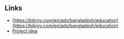 ## Links
- [https://bikroy.com/en/ads/bangladesh/education](https://bikroy.com/en/ads/bangladesh/education)
- [Project idea](https://docs.google.com/document/d/1wnZlZWxv8Vr0cgcpYEFr7Hrql4Ts9P23KnXJV1mFUmA/edit#heading=h.xycsdol6vycf)
